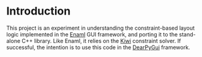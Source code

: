 # Introduction

This project is an experiment in understanding the constraint-based layout logic implemented in the [Enaml](https://github.com/nucleic/enaml) GUI framework, and porting it to the stand-alone C++ library. Like Enaml, it relies on the [Kiwi](https://github.com/nucleic/kiwi) constraint solver. If successful, the intention is to use this code in the [DearPyGui](https://github.com/hoffstadt/DearPyGui) framework.
